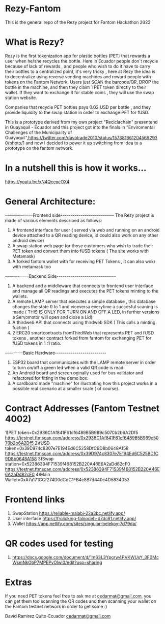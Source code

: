 # Rezy-Fantom
This is the general repo of the Rezy project for Fantom Hackathon 2023

# What is Rezy?
Rezy is the first tokenization app for plastic bottles (PET) that rewards a user when he/she recycles the bottle. Here in Ecuador people don`t recycle because of lack of rewards , and people who wish to do it have to carry their bottles to a centralized point, it's very tricky , here at Rezy the idea is to decentralize using reverse vending machines and reward people with tokens on the Fantom Network. Users just SCAN the barcode/QR, DROP the bottle in the machine, and then they claim  1 PET token directly to their wallet.
If they want to exchange it for stable coins , they will use the swap station website.

Companies that recycle PET bottles pays 0.02 USD per bottle , and they provide liquidity to the swap station in order to exchange PET for fUSD.

This is a prototype derived from my own project "Reciclachain" presentend in Guayaquil - Ecuador  and this project got into the finals in "Enviromental Challenges of the Municipality of Guayaquil",https://twitter.com/davotrade2010/status/1573816612045692930/photo/1 and now I decided to power it up switching from idea to a prototype on the fantom network.

# In a nutshell this is how it works...

https://youtu.be/xN4QcepcOX4

# General Architecture:
--------------Frontend side---------------------------
The Rezy project is made of various elements described as follows:
1) A frontend interface for user ( served via web and running on an android device attached to a QR reading device, id could also work on any other android device)
2) A swap station web page for those customers who wish to trade their PET token and convert them into fUSD tokens ( The site works with Metamask)
3) A forked fantom wallet with for receiving PET Tokens , it can also wokr with metamask too

------------Backend Side------------------------------
1) A backend and a middleware that connects to frontend user interface and manage all QR readings and executes the PET tokens minting to the wallets.
2) A remote LAMP server that executes a simple database , this database changes the state 0 to 1 and viceversa everytime a succesful scaning is made ( THIS IS ONLY FOR TURN ON AND OFF A LED, in further versions a Servomotor will open and close a Lid)
3) A thirdweb API that connects using thirdweb SDK ( This calls a minting fuction )
4) 2 ERC20 smartcontracts fromThirdWeb that represents PET and fUSD tokens , another contract forked from fantom for exchanging PET for fUSD tokens in 1 :1 ratio.

---------Basic Hardware--------------------------
1) ESP32 board that communicates with the LAMP remote server in order to turn on/off a green led when a valid QR code is read.
2) An Android board and screen oginally used for bus validator and refactored for fitting in the demo box.
3) A cardboard made "machine" for illustrating how this project works in a possible real scenario at a smaller scale ( of course).

# Contract Addresses (Fantom Testnet 4002)
1)PET token=0x2936C1Af841F61cf6489B5B989c5070b2b6A2Df5      https://testnet.ftmscan.com/address/0x2936C1Af841F61cf6489B5B989c5070b2b6A2Df5
2)fUSD token=0x39D974c8307e7E194Ed6C5258DfC9D8b0648A158     https://testnet.ftmscan.com/address/0x39D974c8307e7E194Ed6C5258DfC9D8b0648A158
3)Swap station=0x52386394F71539f468152B220A46E6A2aDd82cF0   https://testnet.ftmscan.com/address/0x52386394F71539f468152B220A46E6A2aDd82cF0
4)Main Wallet=0xA7a171CCf274D0dCdC1FB4c8B7d440c4D5834053

# Frontend links
 1. SwapStation   https://reliable-malabi-22a3bc.netlify.app/
 2. User interface https://frolicking-faloodeh-d7dc61.netlify.app/
 3. Wallet  https://app.netlify.com/sites/singular-belekoy-7d79da/

# QR codes used for testing
1. https://docs.google.com/document/d/1m63L3Ypgrw4PVKWUsY_3F0McWsmNkObP7MPEPyOlwl0/edit?usp=sharing

# Extras
If you need PET tokens feel free to ask me at cedarmat@gmail.com, you can get them too scanning the QR codes and then scanning your wallet on the Fantom testnet network in order to get some :)

David Ramirez 
Quito-Ecuador
cedarmat@gmail.com


